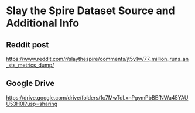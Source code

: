 # Slay the Spire Dataset Source and Additional Info

## Reddit post

https://www.reddit.com/r/slaythespire/comments/jt5y1w/77_million_runs_an_sts_metrics_dump/

## Google Drive

https://drive.google.com/drive/folders/1c7MwTdLxnPgvmPbBEfNWa45YAUU53H0l?usp=sharing
